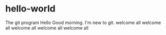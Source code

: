 # hello-world
The git program
Hello Good morning. I'm new to git.
welcome all 
welcome all 
welcome all 
welcome all 
welcome all 

